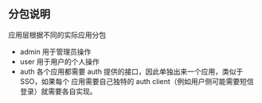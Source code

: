 ## 分包说明

应用层根据不同的实际应用分包
- admin 用于管理员操作
- user 用于用户的个人操作
- auth 各个应用都需要 auth 提供的接口，因此单独出来一个应用，类似于 SSO，如果每个 应用需要自己独特的 auth client（例如用户侧可能需要短信登录）就需要各自实现。
